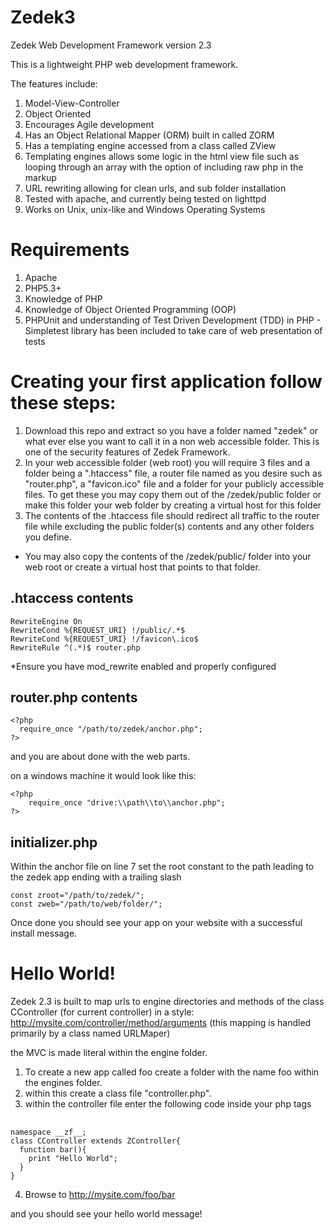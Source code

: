 Zedek3
========

Zedek Web Development Framework version 2.3

This is a lightweight PHP web development framework. 

The features include:

1. Model-View-Controller
2. Object Oriented
3. Encourages Agile development
4. Has an Object Relational Mapper (ORM) built in called ZORM
5. Has a templating engine accessed from a class called ZView
6. Templating engines allows some logic in the html view file such as looping through an array with the option of including raw php in the markup 
7. URL rewriting allowing for clean urls, and sub folder installation
8. Tested with apache, and currently being tested on lighttpd
9. Works on Unix, unix-like and Windows Operating Systems

Requirements
=============

1. Apache
2. PHP5.3+
3. Knowledge of PHP
4. Knowledge of Object Oriented Programming (OOP)
5. PHPUnit and understanding of Test Driven Development (TDD) in PHP - Simpletest library has been included to take care of web presentation of tests


Creating your first application follow these steps:
===================================================

1. Download this repo and extract so you have a folder named "zedek" or what ever else you want to call it in a non web accessible folder. This is one of the security features of Zedek Framework.
2. In your web accessible folder (web root) you will require 3 files and a folder being a ".htaccess" file, a router file named as you desire such as "router.php", a "favicon.ico" file and a folder for your publicly accessible files. To get these you may copy them out of the /zedek/public folder or make this folder your web folder by creating a virtual host for this folder
3. The contents of the .htaccess file should redirect all traffic to the router file while excluding the public folder(s) contents and any other folders you define.

* You may also copy the contents of the /zedek/public/ folder into your web root or create a virtual host that points to that folder. 

## .htaccess contents ##

    RewriteEngine On
    RewriteCond %{REQUEST_URI} !/public/.*$ 
    RewriteCond %{REQUEST_URI} !/favicon\.ico$
    RewriteRule ^(.*)$ router.php

*Ensure you have mod_rewrite enabled and properly configured


## router.php contents ##

    <?php
      require_once "/path/to/zedek/anchor.php";
    ?>
    
and you are about done with the web parts.

on a windows machine it would look like this:

    <?php
        require_once "drive:\\path\\to\\anchor.php";
    ?>

## initializer.php ##
Within the anchor file on line 7 set the root constant to the path leading to the zedek app ending with a trailing slash

    const zroot="/path/to/zedek/";
    const zweb="/path/to/web/folder/";

Once done you should see your app on your website with a successful install message.


Hello World!
============

Zedek 2.3 is built to map urls to engine directories and methods of the class CController (for current controller) in a style:
http://mysite.com/controller/method/arguments
(this mapping is handled primarily by a class named URLMaper)

the MVC is made literal within the engine folder. 

1. To create a new app called foo create a folder with the name foo within the engines folder.
2. within this create a class file "controller.php".
3. within the controller file enter the following code inside your php tags

## ##
    namespace __zf__;
    class CController extends ZController{
      function bar(){
        print "Hello World";
      }
    }

4. Browse to http://mysite.com/foo/bar

and you should see your hello world message!
